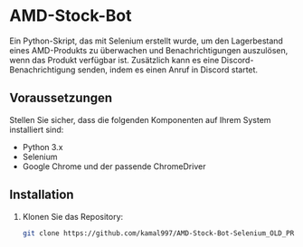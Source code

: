 # AMD-Stock-Bot

Ein Python-Skript, das mit Selenium erstellt wurde, um den Lagerbestand eines AMD-Produkts zu überwachen und Benachrichtigungen auszulösen, wenn das Produkt verfügbar ist. Zusätzlich kann es eine Discord-Benachrichtigung senden, indem es einen Anruf in Discord startet.

## Voraussetzungen

Stellen Sie sicher, dass die folgenden Komponenten auf Ihrem System installiert sind:
- Python 3.x
- Selenium
- Google Chrome und der passende ChromeDriver

## Installation

1. Klonen Sie das Repository:
   ```bash
   git clone https://github.com/kamal997/AMD-Stock-Bot-Selenium_OLD_PROJECT.git
